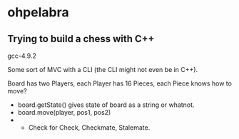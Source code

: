 # ohpelabra

## Trying to build a chess with C++

gcc-4.9.2

Some sort of MVC with a CLI (the CLI might not even be in C++).

Board has two Players, each Player has 16 Pieces, each Piece knows how to move?

- board.getState() gives state of board as a string or whatnot.
- board.move(player, pos1, pos2)
- - Check for Check, Checkmate, Stalemate.

